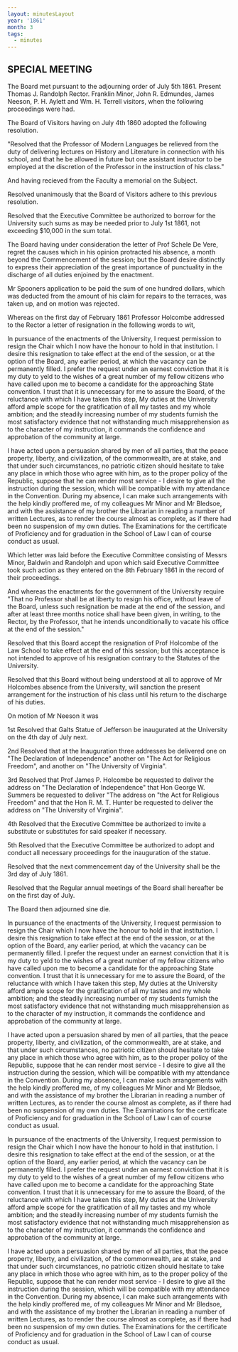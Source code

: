 ```yaml
---
layout: minutesLayout
year: '1861'
month: 3
tags:
  - minutes
---
```

SPECIAL MEETING
---------------

The Board met pursuant to the adjourning order of July 5th 1861. Present Thomas J. Randolph Rector. Franklin Minor, John R. Edmundes, James Neeson, P. H. Aylett and Wm. H. Terrell visitors, when the following proceedings were had.

The Board of Visitors having on July 4th 1860 adopted the following resolution.

"Resolved that the Professor of Modern Languages be relieved from the duty of delivering lectures on History and Literature in connection with his school, and that he be allowed in future but one assistant instructor to be employed at the discretion of the Professor in the instruction of his class."

And having recieved from the Faculty a memorial on the Subject.

Resolved unanimously that the Board of Visitors adhere to this previous resolution.

Resolved that the Executive Committee be authorized to borrow for the University such sums as may be needed prior to July 1st 1861, not exceeding $10,000 in the sum total.

The Board having under consideration the letter of Prof Schele De Vere, regret the causes which in his opinion protracted his absence, a month beyond the Commencement of the session; but the Board desire distinctly to express their appreciation of the great importance of punctuality in the discharge of all duties enjoined by the enactment.

Mr Spooners application to be paid the sum of one hundred dollars, which was deducted from the amount of his claim for repairs to the terraces, was taken up, and on motion was rejected.

Whereas on the first day of February 1861 Professor Holcombe addressed to the Rector a letter of resignation in the following words to wit,

In pursuance of the enactments of the University, I request permission to resign the Chair which I now have the honour to hold in that institution. I desire this resignation to take effect at the end of the session, or at the option of the Board, any earlier period, at which the vacancy can be permanently filled. I prefer the request under an earnest conviction that it is my duty to yeld to the wishes of a great number of my fellow citizens who have called upon me to become a candidate for the approaching State convention. I trust that it is unnecessary for me to assure the Board, of the reluctance with which I have taken this step, My duties at the University afford ample scope for the gratification of all my tastes and my whole ambition; and the steadily increasing number of my students furnish the most satisfactory evidence that not withstanding much misapprehension as to the character of my instruction, it commands the confidence and approbation of the community at large.

I have acted upon a persuasion shared by men of all parties, that the peace property, liberty, and civilization, of the commonwealth, are at stake, and that under such circumstances, no patriotic citizen should hesitate to take any place in which those who agree with him, as to the proper policy of the Republic, suppose that he can render most service - I desire to give all the instruction during the session, which will be compatible with my attendance in the Convention. During my absence, I can make such arrangements with the help kindly proffered me, of my colleagues Mr Minor and Mr Bledsoe, and with the assistance of my brother the Librarian in reading a number of written Lectures, as to render the course almost as complete, as if there had been no suspension of my own duties. The Examinations for the certificate of Proficiency and for graduation in the School of Law I can of course conduct as usual.

Which letter was laid before the Executive Committee consisting of Messrs Minor, Baldwin and Randolph and upon which said Executive Committee took such action as they entered on the 8th February 1861 in the record of their proceedings.

And whereas the enactments for the government of the University require "That no Professor shall be at liberty to resign his office, without leave of the Board, unless such resignation be made at the end of the session, and after at least three months notice shall have been given, in writing, to the Rector, by the Professor, that he intends unconditionally to vacate his office at the end of the session."

Resolved that this Board accept the resignation of Prof Holcombe of the Law School to take effect at the end of this session; but this acceptance is not intended to approve of his resignation contrary to the Statutes of the University.

Resolved that this Board without being understood at all to approve of Mr Holcombes absence from the University, will sanction the present arrangement for the instruction of his class until his return to the discharge of his duties.

On motion of Mr Neeson it was

1st Resolved that Galts Statue of Jefferson be inaugurated at the University on the 4th day of July next.

2nd Resolved that at the Inauguration three addresses be delivered one on "The Declaration of Independence" another on "The Act for Religious Freedom", and another on "The University of Virginia".

3rd Resolved that Prof James P. Holcombe be requested to deliver the address on "The Declaration of Independence" that Hon George W. Summers be requested to deliver "The address on "the Act for Religious Freedom" and that the Hon R. M. T. Hunter be requested to deliver the address on "The University of Virginia".

4th Resolved that the Executive Committee be authorized to invite a substitute or substitutes for said speaker if necessary.

5th Resolved that the Executive Committee be authorized to adopt and conduct all necessary proceedings for the inauguration of the statue.

Resolved that the next commencement day of the University shall be the 3rd day of July 1861.

Resolved that the Regular annual meetings of the Board shall hereafter be on the first day of July.

The Board then adjourned sine die.

In pursuance of the enactments of the University, I request permission to resign the Chair which I now have the honour to hold in that institution. I desire this resignation to take effect at the end of the session, or at the option of the Board, any earlier period, at which the vacancy can be permanently filled. I prefer the request under an earnest conviction that it is my duty to yeld to the wishes of a great number of my fellow citizens who have called upon me to become a candidate for the approaching State convention. I trust that it is unnecessary for me to assure the Board, of the reluctance with which I have taken this step, My duties at the University afford ample scope for the gratification of all my tastes and my whole ambition; and the steadily increasing number of my students furnish the most satisfactory evidence that not withstanding much misapprehension as to the character of my instruction, it commands the confidence and approbation of the community at large.

I have acted upon a persuasion shared by men of all parties, that the peace property, liberty, and civilization, of the commonwealth, are at stake, and that under such circumstances, no patriotic citizen should hesitate to take any place in which those who agree with him, as to the proper policy of the Republic, suppose that he can render most service - I desire to give all the instruction during the session, which will be compatible with my attendance in the Convention. During my absence, I can make such arrangements with the help kindly proffered me, of my colleagues Mr Minor and Mr Bledsoe, and with the assistance of my brother the Librarian in reading a number of written Lectures, as to render the course almost as complete, as if there had been no suspension of my own duties. The Examinations for the certificate of Proficiency and for graduation in the School of Law I can of course conduct as usual.

In pursuance of the enactments of the University, I request permission to resign the Chair which I now have the honour to hold in that institution. I desire this resignation to take effect at the end of the session, or at the option of the Board, any earlier period, at which the vacancy can be permanently filled. I prefer the request under an earnest conviction that it is my duty to yeld to the wishes of a great number of my fellow citizens who have called upon me to become a candidate for the approaching State convention. I trust that it is unnecessary for me to assure the Board, of the reluctance with which I have taken this step, My duties at the University afford ample scope for the gratification of all my tastes and my whole ambition; and the steadily increasing number of my students furnish the most satisfactory evidence that not withstanding much misapprehension as to the character of my instruction, it commands the confidence and approbation of the community at large.

I have acted upon a persuasion shared by men of all parties, that the peace property, liberty, and civilization, of the commonwealth, are at stake, and that under such circumstances, no patriotic citizen should hesitate to take any place in which those who agree with him, as to the proper policy of the Republic, suppose that he can render most service - I desire to give all the instruction during the session, which will be compatible with my attendance in the Convention. During my absence, I can make such arrangements with the help kindly proffered me, of my colleagues Mr Minor and Mr Bledsoe, and with the assistance of my brother the Librarian in reading a number of written Lectures, as to render the course almost as complete, as if there had been no suspension of my own duties. The Examinations for the certificate of Proficiency and for graduation in the School of Law I can of course conduct as usual.
